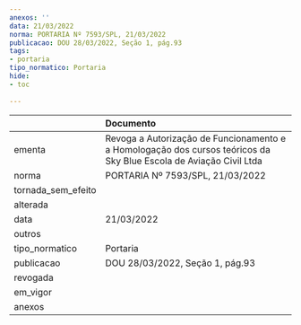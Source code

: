 ```yaml
---
anexos: ''
data: 21/03/2022
norma: PORTARIA Nº 7593/SPL, 21/03/2022
publicacao: DOU 28/03/2022, Seção 1, pág.93
tags:
- portaria
tipo_normatico: Portaria
hide: 
- toc 
 
---
```


|                    | Documento                                                                                                          |
|:-------------------|:-------------------------------------------------------------------------------------------------------------------|
| ementa             | Revoga a Autorização de Funcionamento e a Homologação dos cursos teóricos da Sky Blue Escola de Aviação Civil Ltda |
| norma              | PORTARIA Nº 7593/SPL, 21/03/2022                                                                                   |
| tornada_sem_efeito |                                                                                                                    |
| alterada           |                                                                                                                    |
| data               | 21/03/2022                                                                                                         |
| outros             |                                                                                                                    |
| tipo_normatico     | Portaria                                                                                                           |
| publicacao         | DOU 28/03/2022, Seção 1, pág.93                                                                                    |
| revogada           |                                                                                                                    |
| em_vigor           |                                                                                                                    |
| anexos             |                                                                                                                    |